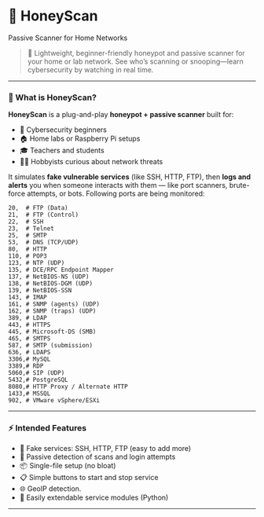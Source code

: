 # 🧪 HoneyScan
Passive Scanner for Home Networks

> 🐝 Lightweight, beginner-friendly honeypot and passive scanner for your home or lab network. See who’s scanning or snooping—learn cybersecurity by watching in real time.

---

### 🎯 What is HoneyScan?

**HoneyScan** is a plug-and-play **honeypot + passive scanner** built for:

- 🧠 Cybersecurity beginners
- 🏠 Home labs or Raspberry Pi setups
- 🎓 Teachers and students
- 👩‍💻 Hobbyists curious about network threats

It simulates **fake vulnerable services** (like SSH, HTTP, FTP), then **logs and alerts** you when someone interacts with them — like port scanners, brute-force attempts, or bots. Following ports are being monitored:

    20,  # FTP (Data)
    21,  # FTP (Control)
    22,  # SSH
    23,  # Telnet
    25,  # SMTP
    53,  # DNS (TCP/UDP)
    80,  # HTTP
    110, # POP3
    123, # NTP (UDP)
    135, # DCE/RPC Endpoint Mapper
    137, # NetBIOS-NS (UDP)
    138, # NetBIOS-DGM (UDP)
    139, # NetBIOS-SSN
    143, # IMAP
    161, # SNMP (agents) (UDP)
    162, # SNMP (traps) (UDP)
    389, # LDAP
    443, # HTTPS
    445, # Microsoft-DS (SMB)
    465, # SMTPS
    587, # SMTP (submission)
    636, # LDAPS
    3306,# MySQL
    3389,# RDP
    5060,# SIP (UDP)
    5432,# PostgreSQL
    8080,# HTTP Proxy / Alternate HTTP
    1433,# MSSQL
    902, # VMware vSphere/ESXi

---

### ⚡ Intended Features

- 🧲 Fake services: SSH, HTTP, FTP (easy to add more)
- 📡 Passive detection of scans and login attempts
- 📦 Single-file setup (no bloat)
- 📋 Simple buttons to start and stop service
- 🌐 GeoIP detection.
- 🧩 Easily extendable service modules (Python)

---
